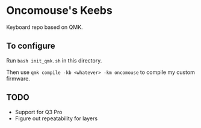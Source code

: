 # Oncomouse's Keebs

Keyboard repo based on QMK.

## To configure

Run `bash init_qmk.sh` in this directory.

Then use `qmk compile -kb <whatever> -km oncomouse` to compile my custom firmware.

## TODO

* Support for Q3 Pro
* Figure out repeatability for layers
